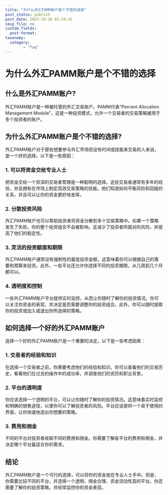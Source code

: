 ```yaml
---
title: "为什么外汇PAMM账户是个不错的选择"
post_status: publish
post_date: 2023-10-28 05:34:43
skip_file: no
custom_fields: 
  post-format: 
taxonomy:
  category:
        - "faq"
---
```


# 为什么外汇PAMM账户是个不错的选择

## 什么是外汇PAMM账户?

外汇PAMM账户是一种被托管的外汇交易账户。PAMM代表“Percent Allocation Management Module”，这是一种投资模式，允许一个交易者的交易策略被用于多个投资者的账户。

## 为什么外汇PAMM账户是个不错的选择?

外汇PAMM账户对于那些想要参与外汇市场但没有时间或技能来交易的人来说，是一个好的选择。以下是一些原因：

### 1. 可以将资金交给专业人士

把资金交给一个资深的交易者管理是一种聪明的选择。这些交易者通常有多年的经验，并且拥有在市场上制定高效交易策略的技能。他们知道如何平衡风险和回报的关系，并且可以让你的资金更好地发挥。

### 2. 分散投资风险

外汇PAMM账户也可以帮助投资者将资金分散到多个交易策略中。如果一个策略发生了失败，你的整个投资组合不会被影响。这减少了投资者所面对的风险，并提高了他们的稳定性。

### 3. 灵活的投资额度和期限

外汇PAMM账户通常没有强制性的最低投资金额，这意味着你可以根据自己的需要和预算来投资。此外，一些平台还允许你选择不同的投资期限，从几周到几个月都可以。

### 4. 透明度和控制

一些外汇PAMM账户平台提供实时监控，从而让你随时了解你的投资情况。你可以关注你资金的表现，并决定是否需要调整你的投资组合。此外，你可以随时提取你的投资或加入或退出你所选择的策略。

## 如何选择一个好的外汇PAMM账户

选择一个好的外汇PAMM账户是一个重要的决定。以下是一些考虑因素：

### 1. 交易者的经验和知识

在选择一个交易者之前，你需要考虑他们的经验和知识。你可以查看他们的交易历史，看看他们在过去的操作中的成功率，并调查他们的资历和职业背景。

### 2. 平台的透明度

你应该选择一个透明的平台，可以让你随时了解你的投资情况。这意味着实时监控和明确的销售途径，以便你可以了解投资者的风险。平台应该提供一个易于使用的界面，让你快速地选出你想要的策略。

### 3. 费用和佣金

不同的平台对投资者收取不同的费用和佣金。你需要了解各平台的费用和佣金，并决定哪个平台最适合你的需求。

## 结论

外汇PAMM账户是一个可行的选择，可以将你的资金放在专业人士手中。但是，你需要比较不同的平台，并选择一个透明、佣金合理、资金流动性高的平台。你还需要了解你的投资策略，并经常监控你的资金表现。
